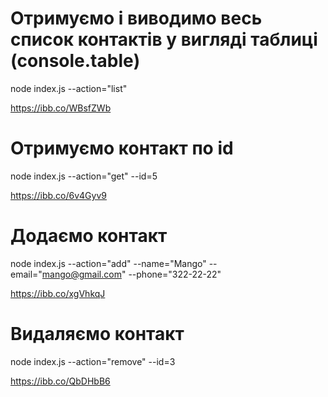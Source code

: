 # Отримуємо і виводимо весь список контактів у вигляді таблиці (console.table)
node index.js --action="list"

https://ibb.co/WBsfZWb

# Отримуємо контакт по id
node index.js --action="get" --id=5

https://ibb.co/6v4Gyv9

# Додаємо контакт
node index.js --action="add" --name="Mango" --email="mango@gmail.com" --phone="322-22-22"

https://ibb.co/xgVhkqJ

# Видаляємо контакт
node index.js --action="remove" --id=3

https://ibb.co/QbDHbB6
